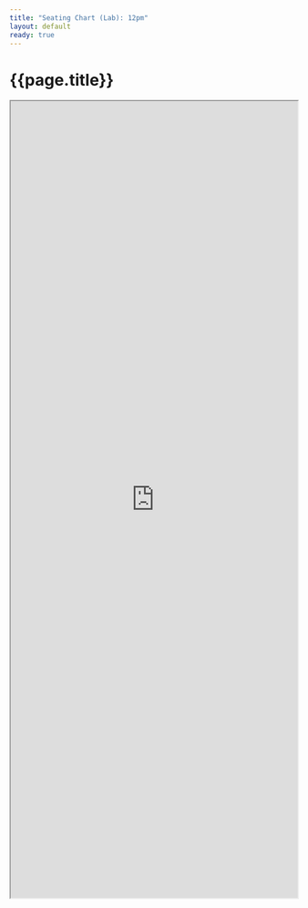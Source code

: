 ```yaml
---
title: "Seating Chart (Lab): 12pm"
layout: default
ready: true
---
```


# {{page.title}}

<style>
iframe { width: 100%; height: 1400px; overflow: scroll; }  
</style>


<iframe src="https://docs.google.com/spreadsheets/d/e/2PACX-1vTYpihRNA1aPP1_Ngrq0fBalry8VTvma-lUQqK5Nnh6Hrw6MpBQBG-NdtUnC413Jk_O3RGNdUUxL_pN/pubhtml?gid=943452167&single=true&amp;widget=true&amp;headers=false"></iframe>
